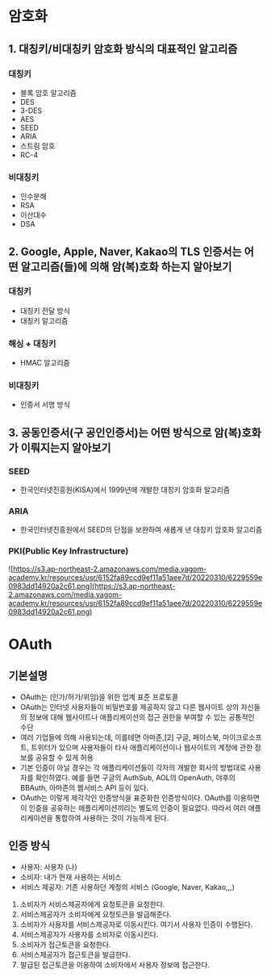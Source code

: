 # 암호화

## 1. 대칭키/비대칭키 암호화 방식의 대표적인 알고리즘

### 대칭키
- 블록 암호 알고리즘  
- DES  
- 3-DES  
- AES  
- SEED   
- ARIA  
- 스트림 암호  
- RC-4  

### 비대칭키  
- 인수분해  
- RSA  
- 이산대수  
- DSA  

## 2. Google, Apple, Naver, Kakao의 TLS 인증서는 어떤 알고리즘(들)에 의해 암(복)호화 하는지 알아보기
### 대칭키
- 대칭키 전달 방식
- 대칭키 알고리즘

### 해싱 + 대칭키
- HMAC 알고리즘

### 비대칭키
- 인증서 서명 방식

## 3. 공동인증서(구 공인인증서)는 어떤 방식으로 암(복)호화가 이뤄지는지 알아보기

### SEED 
- 한국인터넷진흥원(KISA)에서 1999년에 개발한 대칭키 암호화 알고리즘

### ARIA
- 한국인터넷진흥원에서 SEED의 단점을 보완하여 새롭게 낸 대칭키 암호화 알고리즘

### PKI(Public Key Infrastructure)
![https://s3.ap-northeast-2.amazonaws.com/media.yagom-academy.kr/resources/usr/6152fa89ccd9ef11a51aee7d/20220310/6229559e0983dd14920a2c61.png](https://s3.ap-northeast-2.amazonaws.com/media.yagom-academy.kr/resources/usr/6152fa89ccd9ef11a51aee7d/20220310/6229559e0983dd14920a2c61.png)


# OAuth

## 기본설명
- OAuth는 (인가/허가/위임)을 위한 업계 표준 프로토콜
- OAuth는 인터넷 사용자들이 비밀번호를 제공하지 않고 다른 웹사이트 상의 자신들의 정보에 대해 웹사이트나 애플리케이션의 접근 권한을 부여할 수 있는 공통적인 수단
- 여러 기업들에 의해 사용되는데, 이를테면 아마존,[2] 구글, 페이스북, 마이크로소프트, 트위터가 있으며 사용자들이 타사 애플리케이션이나 웹사이트의 계정에 관한 정보를 공유할 수 있게 허용
- 기본 인증이 아닐 경우는 각 애플리케이션들이 각자의 개발한 회사의 방법대로 사용자를 확인하였다. 예를 들면 구글의 AuthSub, AOL의 OpenAuth, 야후의 BBAuth, 아마존의 웹서비스 API 등이 있다.
- OAuth는 이렇게 제각각인 인증방식을 표준화한 인증방식이다. OAuth를 이용하면 이 인증을 공유하는 애플리케이션끼리는 별도의 인증이 필요없다. 따라서 여러 애플리케이션을 통합하여 사용하는 것이 가능하게 된다.

## 인증 방식
- 사용자: 사용자 (나)
- 소비자: 내가 현재 사용하는 서비스
- 서비스 제공자: 기존 사용하던 계정의 서비스 (Google, Naver, Kakao,,,)

1. 소비자가 서비스제공자에게 요청토큰을 요청한다.
2. 서비스제공자가 소비자에게 요청토큰을 발급해준다.
3. 소비자가 사용자를 서비스제공자로 이동시킨다. 여기서 사용자 인증이 수행된다.
4. 서비스제공자가 사용자를 소비자로 이동시킨다.
5. 소비자가 접근토큰을 요청한다.
6. 서비스제공자가 접근토큰을 발급한다.
7. 발급된 접근토큰을 이용하여 소비자에서 사용자 정보에 접근한다.





